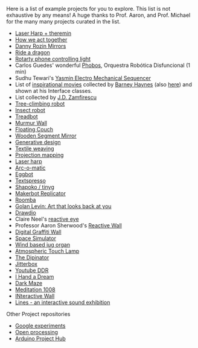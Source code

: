 Here is a list of example projects for you to explore. This list is not exhaustive by any means!
A huge thanks to Prof. Aaron, and Prof. Michael for the many many projects curated in the list.


* [Laser Harp + theremin](https://www.karthikpatanjali.com/#/tharp/)
* [How we act together](https://lauren-mccarthy.com/How-We-Act-Together)
* [Danny Rozin Mirrors](https://www.youtube.com/watch?v=kV8v2GKC8WA)
* [Ride a dragon](https://makezine.com/2016/11/03/climb-aboard-dragon-play-virtual-reality/)
* [Rotarty phone controlling light](https://tigoe.com/projects/sputnik-phone.html)
*   Carlos Guedes' wonderful [Phobos](https://vimeo.com/235763130), Orquestra Robótica Disfuncional (1 min)
*   Sudhu Tewari's [Yasmin Electro Mechanical Sequencer](https://www.youtube.com/watch?v=MjNB3nKPMb8)
*   List of [inspirational movies](http://eat.cca.edu/) collected by [Barney Haynes](http://www.ultrafuzz.net/) (also [here](https://vimeo.com/barneyhaynes)) and shown at his Interface classes.
*   List collected by [J.D. Zamfirescu](https://github.com/zamfi)
*   [Tree-climbing robot](http://www.youtube.com/watch?v=zkpH1BjD6Wc)
*   [Insect robot](http://www.youtube.com/watch?v=tOsNXg2vAd4#t=120)
*   [Treadbot](http://www.youtube.com/watch?v=YblSltHDbIU)
*   [Murmur Wall](http://www.future-cities-lab.net/projects/#/murmurwall/)
*   [Floating Couch](http://vimeo.com/72826106)
*   [Wooden Segment Mirror](https://www.youtube.com/watch?v=BZysu9QcceM#t=36)
*   [Generative design](https://www.youtube.com/watch?v=pNkz8wEJljc)
*   [Textile weaving](https://vimeo.com/71044541)
*   [Projection mapping](https://www.youtube.com/watch?v=czuhNcNU6qU)
*   [Laser harp](http://www.youtube.com/watch?v=sLVXmsbVwUs#t=20)
*   [Arc-o-matic](http://vimeo.com/57082262#at=130)
*   [Eggbot](https://www.youtube.com/watch?v=w4cdbV2oaEc)
*   [Textspresso](http://www.youtube.com/watch?v=kx9D74t7GD8#t=89)
*   [Shapoko / tinyg](http://www.youtube.com/watch?v=pCC1GXnYfFI#t=11)
*   [Makerbot Replicator](http://www.youtube.com/watch?v=NAbiAzYhTOQ)
*   [Roomba](https://www.youtube.com/watch?v=0DNkbZvVYvc)
*   [Golan Levin: Art that looks back at you](https://www.youtube.com/watch?v=1G0MzlfMPuM)
*   [Drawdio](https://www.youtube.com/watch?v=PV_w38ldZaE)
*   Claire Neel's [reactive eye](https://youtu.be/lYERKTf5YtI)
*   Professor Aaron Sherwood's [Reactive Wall](http://aaron-sherwood.com/works/firewall/)
*   [Digital Graffiti Wall](http://melissafelderman.com/digitalgraffitiwall/index.html)
*   [Space Simulator](http://www.willjfield.com/itp-2/explorer-space-simulator/)
*   [Wind based jug organ](https://vimeo.com/114414122)
*   [Atmospheric Touch Lamp](http://www.yining1023.com/?p=392)
*   [The Dipinator](http://andysigler.com/projects/dipinator/)
*   [Jitterbox](http://www.gabebc.com/Jitterbox)
*   [Youtube DDR](http://macdavel.blogspot.ae/)
*   [I Hand a Dream](https://lilikha.wordpress.com/)
* [Dark Maze](https://mathuramg.com/projects/darkMaze.html)
* [Meditation 1008](https://vimeo.com/14633259)
* [INteractive Wall](https://www.youtube.com/watch?v=RG5Fi-eCLbc)
* [Lines - an interactive sound exhibition](https://www.youtube.com/watch?v=hP36xoPXDnM)


Other Project repositories
* [Google experiments](https://experiments.withgoogle.com/)
* [Open processing](https://openprocessing.org/)
* [Arduino Project Hub](https://create.arduino.cc/projecthub)
